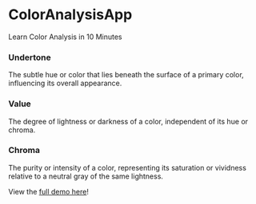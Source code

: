 # ColorAnalysisApp
Learn Color Analysis in 10 Minutes

### Undertone
The subtle hue or color that lies beneath the surface of a primary color, influencing its overall appearance.

### Value
The degree of lightness or darkness of a color, independent of its hue or chroma.

### Chroma
The purity or intensity of a color, representing its saturation or vividness relative to a neutral gray of the same lightness.

View the [full demo here](https://youtu.be/f23SNBC3wLM)!
